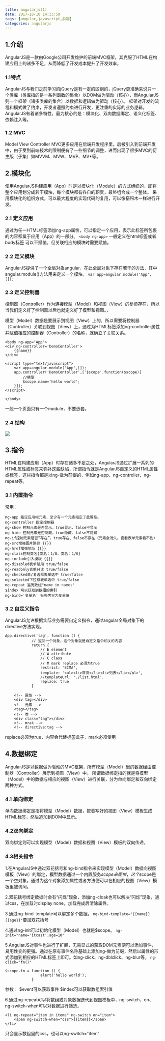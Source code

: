 ```yaml
---
title: angularjs(1)
date: 2017-10-10 14:33:50
tags: [angular,javascript,前端]
categories: angularjs
---
```

## 1.介绍 ##
AngularJS是一款由Google公司开发维护的前端MVC框架，其克服了HTML在构建应用上的诸多不足，从而降低了开发成本提升了开发效率。

### 1.1特点 ###
AngularJS与我们之前学习的jQuery是有一定的区别的，jQuery更准确来说只一个类库（类库指的是一系列函数的集合）以DOM做为驱动（核心），而AngularJS则一个框架（诸多类库的集合）以数据和逻辑做为驱动（核心）。
框架对开发的流程和模式做了约束，开发者遵照约束进行开发，更注重的实际的业务逻辑。
AngularJS有着诸多特性，最为核心的是：模块化、双向数据绑定、语义化标签、依赖注入等。

### 1.2 MVC ###
Model View Controller
MVC更多应用在后端开发程序里，后被引入到前端开发中，由于受到前端技术的限制便有了一些细节的调整，进而出现了很多MVC的衍生版（子集）如MVVM、MVW、MVP、MV*等。

## 2.模块化 ##
使用AngularJS构建应用（App）时是以模块化（Module）的方式组织的，即将整个应用划分成若干模块，每个模块都有各自的职责，最终组合成一个整体。
采用模块化的组织方式，可以最大程度的实现代码的复用，可以像搭积木一样进行开发。

### 2.1 定义应用 
通过为任一HTML标签添加ng-app属性，可以指定一个应用，表示此标签所包裹的内容都属于应用（App）的一部分。
`<body ng-app>`
一般定义在html标签或者body标签
可以不赋值，但关联相应的模块时需要赋值。

### 2.2 定义模块 
AngularJS提供了一个全局对象angular，在此全局对象下存在若干的方法，其中angular.module()方法用来定义一个模块。
`var app=angular.module('App',[]);`

### 2.3 定义控制器
控制器（Controller）作为连接模型（Model）和视图（View）的桥梁存在，所以当我们定义好了控制器以后也就定义好了模型和视图。，

模型（Model）数据是要展示到视图（View）上的，所以需要将控制器（Controller）关联到视图（View）上，通过为HTML标签添加ng-controller属性并赋值相应的控制器（Controller）的名称，就确立了关联关系。
```
<body ng-app='App'>
<div ng-controller='DemoContoller'>
	{{name}}
</div>

<script type="text/javascript">
	var app=angular.module('App',[]);
	app.controller('DemoContoller',['$scope',function($scope){
		//模型
		$scope.name='hello world';
	}]);
</script>
	
</body>
```
一般一个页面只有一个module，不要嵌套。

### 2.4 结构 ###
![](/images/angular/angularjs.png)

## 3.指令 ##
HTML在构建应用（App）时存在诸多不足之处，AngularJS通过扩展一系列的HTML属性或标签来弥补这些缺陷，所谓指令就是AngularJS自定义的HTML属性或标签，这些指令都是以ng-做为前缀的，例如ng-app、ng-controller、ng-repeat等。

### 3.1 内置指令 ###
常用：
```
ng-app 指定应用根元素，至少有一个元素指定了此属性。
ng-controller 指定控制器
ng-show 控制元素是否显示，true显示、false不显示
ng-hide 控制元素是否隐藏，true隐藏、false不隐藏
ng-if控制元素是否“存在”，true存在、false不存在（元素会消失，查看表单元素看不到）
ng-src增强图片路径 {{}}
ng-href增强地址 {{}}
ng-class控制类名{类名：1/0，类名：1/0}
ng-include引入模板 {{}}
ng-disabled表单禁用 true/false
ng-readonly表单只读 true/false
ng-checked单/复选框表单选中 true/false
ng-selected下拉框表单选中 true/false
ng-repeat 遍历数组"name in names"
$index 可以获取到数组的索引
ng-bind='变量名' 标签内容为变量值
```

### 3.2 自定义指令 ###
AngularJS允许根据实际业务需要自定义指令，通过angular全局对象下的directive方法实现。

```
App.directive('tag', function () {
			// 返回一个对象，这个对象就是自定义指令相关的内容
			return {
				// E element
				// A attribute
				// C class
				// M mark replace 必须为true
				restrict: 'ECMA',
				template: '<ul><li>首页</li><li>列表</li></ul>',
				//templateUrl: './list.html',
				replace: true
			}
```

```
	<!-- 属性 -->
	<div tag></div>
	<!-- 元素 -->
	<tag></tag>
	<!-- 类 -->
	<div class="tag"></div>
	<!-- mrak -->
	<!-- directive:tag -->
```
replace必须为true，内容会代替标签盒子，mark必须使用

## 4.数据绑定 ##
AngularJS是以数据做为驱动的MVC框架，所有模型（Model）里的数据经由控制器（Controller）展示到视图（View）中。
所谓数据绑定指的就是将模型（Model）中的数据与相应的视图（View）进行关联，分为单向绑定和双向绑定两种方式。

### 4.1 单向绑定 ###
单向数据绑定是指将模型（Model）数据，按着写好的视图（View）模板生成HTML标签，然后追加到DOM中显示。

### 4.2双向绑定  ###
双向绑定则可以实现模型（Model）数据和视图（View）模板的双向传递。

### 4.3相关指令 ###
1.在AngularJS中通过双花括号和ng-bind指令来实现模型（Model）数据向视图模板（View）的绑定，模型数据通过一个内置服务$scope来提供，这个$scope是一个空对象，通过为这个对象添加属性或者方法便可以在相应的视图（View）模板里被访问。

2.双花括号绑定数据时会有“闪烁”现象，添加ng-cloak也可以解决“闪烁”现象，通过css，在加载时display none，加载完成后清除属性。

3.通过ng-bind-template可以绑定多个数据。
`ng-bind-template="{{name}}{{age}}"`要加双花括号

4.通过ng-init可以初始化模型（Model）也就是$scope。
`ng-init="name='itcast';age=10"`

5.AngularJS对事件也进行了扩展，无需显式的获取DOM元素便可以添加事件，易用性变的更强。通过在原有事件名称基础上添加ng-做为前缀，然后以属性的形式添加到相应的HTML标签上即可。如ng-click、ng-dblclick、ng-blur等。
`ng-click="fn()"`
```
$scope.fn = function () {
				alert('hello world');
			}
```
参数：
$event可以获取事件
$index可以获取数组索引值

6.通过ng-repeat可以将数组或对象数据迭代到视图模板中，ng-switch、on、ng-switch-when可以对数据进行筛选。
```
<li ng-repeat="item in items" ng-switch on="item">
	<span ng-switch-when="css">{{item}}</span>
</li>
```
只会显示数组里的css，也可以ng-switch="item"

